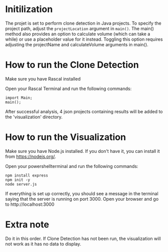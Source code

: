 # Initilization

The projet is set to perform clone detection in Java projects. To specify the project path, adjust the ```projectLocation``` argument in ```main()```.
The main() method also provides an option to calculate volume (which can take a while) or use a placeholder value for it instead. Toggling this option requires adjusting the projectName and calculateVolume arguments in main().

# How to run the Clone Detection

Make sure you have Rascal installed

Open your Rascal Terminal and run the following commands:
```
import Main;
main();
```
After successful analysis, 4 json projects containing results will be added to the 'visualization' directory.


# How to run the Visualization

Make sure you have Node.js installed. If you don't have it, you can install it from https://nodejs.org/.

Open your powershellterminal and run the following commands:
```
npm install express
npm init -y
node server.js
```
If everything is set up correctly, you should see a message in the terminal saying that the server is running on port 3000.
Open your browser and go to http://localhost:3000

# Extra note
Do it in this order. If Clone Detection has not been run, the visualization will not work as it has no data to display.
